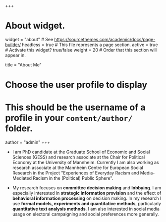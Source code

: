 +++
# About widget.
widget = "about"  # See https://sourcethemes.com/academic/docs/page-builder/
headless = true  # This file represents a page section.
active = true  # Activate this widget? true/false
weight = 20  # Order that this section will appear in.

title = "About Me"


# Choose the user profile to display
# This should be the username of a profile in your `content/author/` folder.
author = "admin"
+++



* I am PhD candidate at the Graduate School of Economic and Social Sciences (GESS) and research associate at the Chair for Political Economy at the University of Mannheim. Currently I am also working as research associate at the Mannheim Centre for European Social Research in the Project "Experiences of Everyday Racism and Media-Mediated Racism in the (Political) Public Sphere".

* My research focuses on **committee decision making** and **lobbying**. I am especially interested in **strategic information provision** and the effect of **behavioral information processing** on decision making. In my research I use **formal models, experiments and quantitative methods**, particularly **quantitative text analysis methods**. I am also interested in social media usage on electoral campaigning and social preferences more generally.
